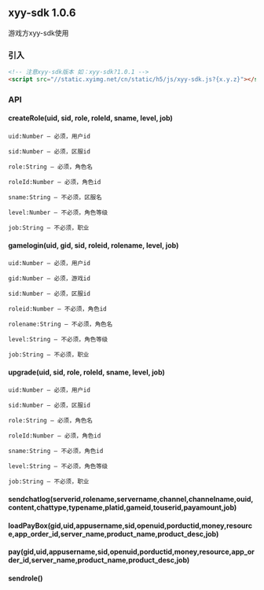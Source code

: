 ## xyy-sdk 1.0.6

游戏方xyy-sdk使用

### 引入
```html
<!-- 注意xyy-sdk版本 如：xyy-sdk?1.0.1 -->
<script src="//static.xyimg.net/cn/static/h5/js/xyy-sdk.js?{x.y.z}"></script>
```
### API
#### createRole(uid, sid, role, roleId, sname, level, job)
    uid:Number — 必须，用户id

    sid:Number — 必须，区服id

    role:String — 必须，角色名

    roleId:Number — 必须，角色id
    
    sname:String — 不必须，区服名
    
    level:Number — 不必须，角色等级
    
    job:String — 不必须，职业

#### gamelogin(uid, gid, sid, roleid, rolename, level, job)
    uid:Number — 必须，用户id

    gid:Number — 必须，游戏id
    
    sid:Number — 必须，区服id

    roleid:Number — 不必须，角色id
    
    rolename:String — 不必须，角色名
    
    level:String — 不必须，角色等级

    job:String — 不必须，职业
    
#### upgrade(uid, sid, role, roleId, sname, level, job)
    uid:Number — 必须，用户id
    
    sid:Number — 必须，区服id
    
    role:String — 必须，角色名

    roleId:Number — 必须，角色id
    
    sname:String — 不必须，角色id

    level:String — 不必须，角色等级

    job:String — 不必须，职业
    
#### sendchatlog(serverid,rolename,servername,channel,channelname,ouid,content,chattype,typename,platid,gameid,touserid,payamount,job)

#### loadPayBox(gid,uid,appusername,sid,openuid,porductid,money,resource,app_order_id,server_name,product_name,product_desc,job)

#### pay(gid,uid,appusername,sid,openuid,porductid,money,resource,app_order_id,server_name,product_name,product_desc,job)

#### sendrole()
